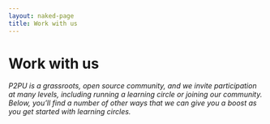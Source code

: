 ```yaml
---
layout: naked-page
title: Work with us
---
```


# Work with us
*P2PU is a grassroots, open source community, and we invite participation at many levels, including running a learning circle or joining our community. Below, you’ll find a number of other ways that we can give you a boost as you get started with learning circles.*
